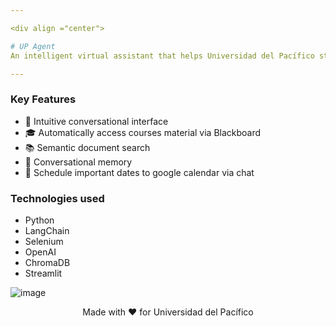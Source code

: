 ```yaml
---

<div align ="center">

# UP Agent
An intelligent virtual assistant that helps Universidad del Pacífico students easily access, manage and understand institutional information and courses material.

---
```

</div>

### Key Features
- 🤖 Intuitive conversational interface
- 🎓 Automatically access courses material via Blackboard
- 📚 Semantic document search
- 💬 Conversational memory
- 📝 Schedule important dates to google calendar via chat

### Technologies used
- Python
- LangChain
- Selenium
- OpenAI
- ChromaDB
- Streamlit




![image](https://github.com/user-attachments/assets/979b031f-70a6-445e-90ca-c808f9051471)

<div align="center">
Made with ❤️ for Universidad del Pacífico
</div>
